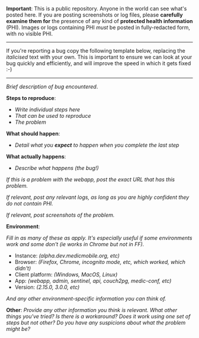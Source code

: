 **Important**: This is a public repository. Anyone in the world can see what's posted here. If you are posting screenshots or log files, please **carefully examine them for** the presence of any kind of **protected health information** (PHI). Images or logs containing PHI _must_ be posted in fully-redacted form, with no visible PHI.

---

If you're reporting a bug copy the following template below, replacing the _italicised_ text with your own. This is important to ensure we can look at your bug quickly and efficiently, and will improve the speed in which it gets fixed :-)

---

_Brief description of bug encountered_.

**Steps to reproduce**:
 - _Write individual steps here_
 - _That can be used to reproduce_
 - _The problem_

**What should happen**:
 - _Detail what you **expect** to happen when you complete the last step_

**What actually happens**:
 - _Describe what happens (the bug!)_

_If this is a problem with the webapp, post the exact URL that has this problem._

_If relevant, post any relevant logs, as long as you are highly confident they do not contain PHI._

_If relevant, post screenshots of the problem._

**Environment**:

_Fill in as many of these as apply. It's especially useful if some environments work and some don't (ie works in Chrome but not in FF)._

- Instance: _(alpha.dev.medicmobile.org, etc)_
- Browser: _(Firefox, Chrome, incognito mode, etc, which worked, which didn't)_
- Client platform: _(Windows, MacOS, Linux)_
- App: _(webapp, admin, sentinel, api, couch2pg, medic-conf, etc)_
- Version: _(2.15.0, 3.0.0, etc)_

_And any other environment-specific information you can think of._

**Other**:
_Provide any other information you think is relevant. What other things you've tried? Is there is a workaround? Does it work using one set of steps but not other? Do you have any suspicions about what the problem might be?_
